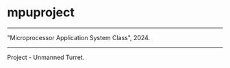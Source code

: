 # mpuproject
-------------
"Microprocessor Application System Class", 2024.
* * *
Project - Unmanned Turret.
